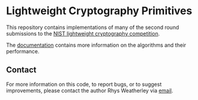 
Lightweight Cryptography Primitives
===================================

This repository contains implementations of many of the second round
submissions to the [NIST lightweight cryptography competition](https://csrc.nist.gov/projects/lightweight-cryptography/round-2-candidates).

The [documentation](https://rweather.github.io/lightweight-crypto/index.html)
contains more information on the algorithms and their performance.

Contact
-------

For more information on this code, to report bugs, or to suggest
improvements, please contact the author Rhys Weatherley via
[email](mailto:rhys.weatherley@gmail.com).

